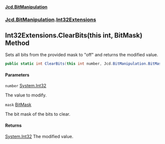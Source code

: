 #### [Jcd.BitManipulation](index.md 'index')

### [Jcd.BitManipulation](Jcd.BitManipulation.md 'Jcd.BitManipulation').[Int32Extensions](Jcd.BitManipulation.Int32Extensions.md 'Jcd.BitManipulation.Int32Extensions')

## Int32Extensions.ClearBits(this int, BitMask) Method

Sets all bits from the provided mask to "off" and returns the modified value.

```csharp
public static int ClearBits(this int number, Jcd.BitManipulation.BitMask mask);
```

#### Parameters

<a name='Jcd.BitManipulation.Int32Extensions.ClearBits(thisint,Jcd.BitManipulation.BitMask).number'></a>

`number` [System.Int32](https://docs.microsoft.com/en-us/dotnet/api/System.Int32 'System.Int32')

The value to modify.

<a name='Jcd.BitManipulation.Int32Extensions.ClearBits(thisint,Jcd.BitManipulation.BitMask).mask'></a>

`mask` [BitMask](Jcd.BitManipulation.BitMask.md 'Jcd.BitManipulation.BitMask')

The bit mask of the bits to clear.

#### Returns

[System.Int32](https://docs.microsoft.com/en-us/dotnet/api/System.Int32 'System.Int32')
The modified value.